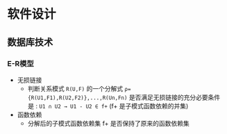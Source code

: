# 软件设计

## 数据库技术

### E-R模型

- 无损链接
  - 判断关系模式 `R(U,F)` 的一个分解式 `ρ={R(U1,F1),R(U2,F2)},...,R(Un,Fn)` 是否满足无损链接的充分必要条件是 : `U1 ∩ U2 → U1 - U2 ∈ f+` (f+ 是子模式函数依赖的并集)
- 函数依赖
  - 分解后的子模式函数依赖集 f+ 是否保持了原来的函数依赖集